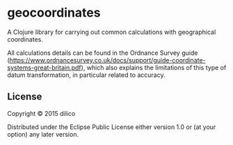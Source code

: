 # geocoordinates

A Clojure library for carrying out common calculations with geographical coordinates.

All calculations details can be found in the Ordnance Survey guide (https://www.ordnancesurvey.co.uk/docs/support/guide-coordinate-systems-great-britain.pdf), which also explains the limitations of this type of datum transformation, in particular related to accuracy.

## License

Copyright © 2015 dilico

Distributed under the Eclipse Public License either version 1.0 or (at
your option) any later version.
